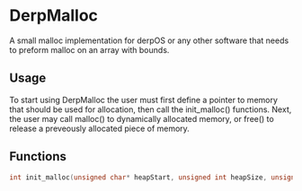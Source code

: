 # DerpMalloc
A small malloc implementation for derpOS or any other software that needs to preform malloc on an array with bounds.

## Usage
To start using DerpMalloc the user must first define a pointer to memory that should be used for allocation, then call the init_malloc() functions.
Next, the user may call malloc() to dynamically allocated memory, or free() to release a preveously allocated piece of memory.

## Functions
```C
int init_malloc(unsigned char* heapStart, unsigned int heapSize, unsigned int minAllocSize);
```
